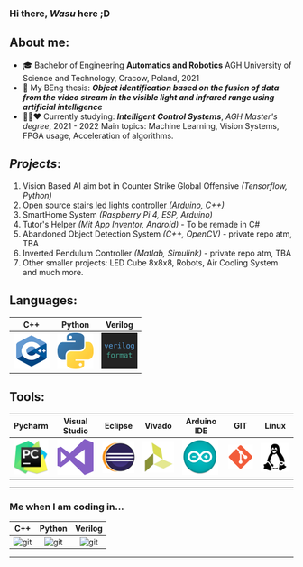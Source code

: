 ### Hi there, *Wasu* here ;D

## About me:
 - 🎓 Bachelor of Engineering **Automatics and Robotics** AGH University of Science and Technology, Cracow, Poland, 2021
 - 📝 My BEng thesis: 
 ***Object identification based on the fusion of data from the video stream in the visible light and infrared range using artificial intelligence***
 - 💚🖤❤️ Currently studying: ***Intelligent Control Systems***, *AGH Master's degree*, 2021 - 2022
 Main topics: Machine Learning, Vision Systems, FPGA usage, Acceleration of algorithms.
 
 ## *Projects*:
 1. Vision Based AI aim bot in Counter Strike Global Offensive *(Tensorflow, Python)*
 2. [Open source stairs led lights controller *(Arduino, C++)*](https://github.com/WasuMrTomass0/LedControllerStairs)
 3. SmartHome System *(Raspberry Pi 4, ESP, Arduino)*
 4. Tutor's Helper *(Mit App Inventor, Android)* - To be remade in C#
 5. Abandoned Object Detection System *(C++, OpenCV)* - private repo atm, TBA
 6. Inverted Pendulum Controller *(Matlab, Simulink)* - private repo atm, TBA
 7. Other smaller projects: LED Cube 8x8x8, Robots, Air Cooling System and much more.
 
 ## Languages:

| C++ 	| Python 	| Verilog 	|
|-----	|--------	|---------	|
| <img src="images/cpp.png" alt="cpp" width="64"/>    	|    <img src="images/python.png" alt="python" width="64"/>    	|      <img src="images/verilog.png" alt="verilog" width="64"/>   	|


 ## Tools:

 | Pycharm | Visual Studio | Eclipse | Vivado | Arduino IDE | GIT | Linux |
|:-------:|:-------------:|:-------:|--------|-------------|-----|-------|
|    <img src="images/pycharm.png" alt="pycharm" width="64"/>     |      <img src="images/visualstudio.png" alt="visualstudio" width="64"/>         |    <img src="images/eclipse.png" alt="eclipse" width="64"/>     |    <img src="images/vivado.png" alt="vivado" width="64"/>    |      <img src="images/arduino.png" alt="arduino" width="64"/>       |  <img src="images/git.png" alt="git" width="64"/>   |   <img src="images/linux.png" alt="linux" width="64"/>    |

---
### Me when I am coding in...
| C++ 	| Python 	| Verilog 	|
|:-----------:	|:--------------------------:	|:--------------:	|
|  <img src="https://i.kym-cdn.com/photos/images/original/001/879/958/fb1.gif" alt="git" width="64"/>   	|     <img src="https://i.kym-cdn.com/photos/images/original/001/879/958/fb1.gif" alt="git" width="64"/>   	|  <img src="https://i.kym-cdn.com/photos/images/original/001/879/958/fb1.gif" alt="git" width="64"/>	|

---
